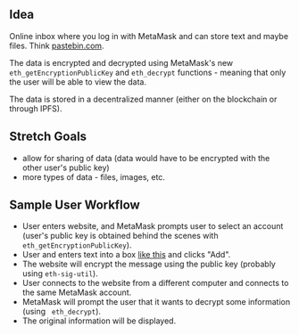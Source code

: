 ## Idea
Online inbox where you log in with MetaMask and can store text and maybe files. Think [pastebin.com](https://pastebin.com/).

The data is encrypted and decrypted using MetaMask's new `eth_getEncryptionPublicKey` and `eth_decrypt` functions - meaning that only the user will be able to view the data.

The data is stored in a decentralized manner (either on the blockchain or through IPFS).

## Stretch Goals
* allow for sharing of data (data would have to be encrypted with the other user's public key)
* more types of data - files, images, etc.

## Sample User Workflow
* User enters website, and MetaMask prompts user to select an account (user's public key is obtained behind the scenes with `eth_getEncryptionPublicKey`).
* User and enters text into a box [like this](https://pastebin.com/) and clicks "Add".
* The website will encrypt the message using the public key (probably using `eth-sig-util`).
* User connects to the website from a different computer and connects to the same MetaMask account.
* MetaMask will prompt the user that it wants to decrypt some information (using ` eth_decrypt`).
* The original information will be displayed.
